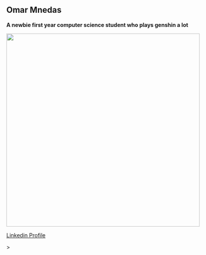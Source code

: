 ## Omar Mnedas 

**A newbie first year computer science student who plays genshin a lot**

<a href="https://www.linkedin.com/in/omar-mendas-1879a4307/" target="_blank"> <div style="width:100%;height:0;padding-bottom:100%;position:relative;"><img src="https://giphy.com/embed/pGn89HIglnSyW5y6Le" width="100%" height="100%" style="position:absolute" frameBorder="0" class="giphy-embed" allowFullScreen></iframe></div><p><a href="https://www.linkedin.com/in/omar-mendas-1879a4307/">Linkedin Profile</a></p>></a>
<!--
**mendas-cpu/mendas-cpu** is a ✨ _special_ ✨ repository because its `README.md` (this file) appears on your GitHub profile.

Here are some ideas to get you started:

- 🔭 I’m currently working on ...
- 🌱 I’m currently learning ...
- 👯 I’m looking to collaborate on ...
- 🤔 I’m looking for help with ...
- 💬 Ask me about ...
- 📫 How to reach me: ...
- 😄 Pronouns: ...
- ⚡ Fun fact: ...
-->
